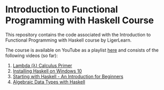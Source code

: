 # Introduction to Functional Programming with Haskell Course

This repository contains the code associated with the Introduction to Functional Programming with Haskell course by LigerLearn.

The course is available on YouTube as a playlist [here](https://www.youtube.com/playlist?list=PLMWwct3_kb-2xtOziG1gQYMVr691GadR4) and consists of
the following videos (so far):

1. [Lambda (λ) Calculus Primer](https://youtu.be/9MtE5ONrQyk)
2. [Installing Haskell on Windows 10](https://youtu.be/7z21m7P6tpI)
3. [Starting with Haskell - An Introduction for Beginners](https://youtu.be/fGYf84aOSk4)
4. [Algebraic Data Types with Haskell](https://youtu.be/rkr0dUk0qUc)
